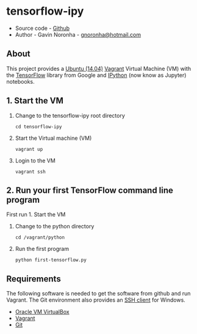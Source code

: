 # tensorflow-ipy

* Source code - [Github][1]
* Author - Gavin Noronha - <gnoronha@hotmail.com>

[1]: https://github.com/gavinln/tensorflow-ipy.git

## About

This project provides a [Ubuntu (14.04)][10] [Vagrant][11] Virtual Machine (VM)
with the [TensorFlow][12] library from Google and [IPython][13]
(now know as Jupyter) notebooks.

[10]: http://releases.ubuntu.com/14.04/
[11]: http://www.vagrantup.com/
[12]: http://tensorflow.org/
[13]: http://jupyter.org/

## 1. Start the VM

1. Change to the tensorflow-ipy root directory

    ```
    cd tensorflow-ipy
    ```

2. Start the Virtual machine (VM)

    ```
    vagrant up
    ```

3. Login to the VM

    ```
    vagrant ssh
    ```

## 2. Run your first TensorFlow command line program

First run 1. Start the VM

1. Change to the python directory

    ```
    cd /vagrant/python
    ```

2. Run the first program

    ```
    python first-tensorflow.py
    ```

## Requirements

The following software is needed to get the software from github and run
Vagrant. The Git environment also provides an [SSH client][100] for Windows.

* [Oracle VM VirtualBox][101]
* [Vagrant][102]
* [Git][103]

[100]: http://en.wikipedia.org/wiki/Secure_Shell
[101]: https://www.virtualbox.org/
[102]: http://vagrantup.com/
[103]: http://git-scm.com/
